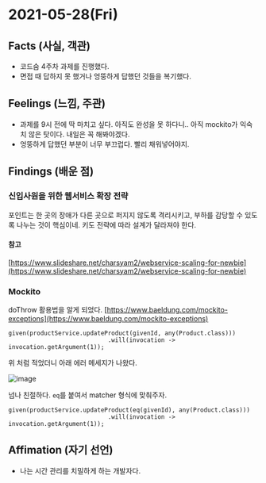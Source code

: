 # 2021-05-28\(Fri\)

## Facts \(사실, 객관\)

* 코드숨 4주차 과제를 진행했다.
* 면접 때 답하지 못 했거나 엉뚱하게 답했던 것들을 복기했다.

## Feelings \(느낌, 주관\)

* 과제를 9시 전에 딱 마치고 싶다. 아직도 완성을 못 하다니.. 아직 mockito가 익숙치 않은 탓이다. 내일은 꼭 해봐야겠다.
* 엉뚱하게 답했던 부분이 너무 부끄럽다. 빨리 채워넣어야지.

## Findings \(배운 점\)

### 신입사원을 위한 웹서비스 확장 전략

포인트는 한 곳의 장애가 다른 곳으로 퍼지지 않도록 격리시키고, 부하를 감당할 수 있도록 나누는 것이 핵심이네. 키도 전략에 따라 설계가 달라져야 한다.

#### 참고

[https://www.slideshare.net/charsyam2/webservice-scaling-for-newbie](https://www.slideshare.net/charsyam2/webservice-scaling-for-newbie)

### Mockito

doThrow 활용법을 알게 되었다. [https://www.baeldung.com/mockito-exceptions](https://www.baeldung.com/mockito-exceptions)

```text
given(productService.updateProduct(givenId, any(Product.class)))
                            .will(invocation -> invocation.getArgument(1));
```

위 처럼 적었더니 아래 에러 메세지가 나왔다.

![image](https://user-images.githubusercontent.com/54612343/119978220-5392ff00-bff4-11eb-9466-74ce916bb0ee.png)

넘나 친절하다. `eq`를 붙여서 matcher 형식에 맞춰주자.

```text
given(productService.updateProduct(eq(givenId), any(Product.class)))
                            .will(invocation -> invocation.getArgument(1));
```

## Affimation \(자기 선언\)

* 나는 시간 관리를 치밀하게 하는 개발자다.

